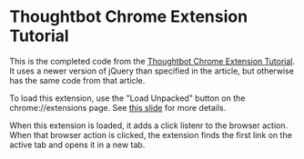 # Thoughtbot Chrome Extension Tutorial

This is the completed code from the [Thoughtbot Chrome Extension Tutorial](https://thoughtbot.com/blog/how-to-make-a-chrome-extension).
It uses a newer version of jQuery than specified in the article, but otherwise has the same code from that article.

To load this extension, use the "Load Unpacked" button on the chrome://extensions page. See [this slide](https://docs.google.com/presentation/d/1qN4C0ewDV0uZDzXR4aHv-wBatBjYBY3Somla9ihux7w/edit#slide=id.g3655cdd7e2_0_111) for more details.

When this extension is loaded, it adds a click listenr to the browser action. When that browser action is clicked, the extension finds the first link on the active tab and opens it in a new tab.
